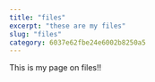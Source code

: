 ```yaml
---
title: "files"
excerpt: "these are my files"
slug: "files"
category: 6037e62fbe24e6002b8250a5
---
```


This is my page on files!!
